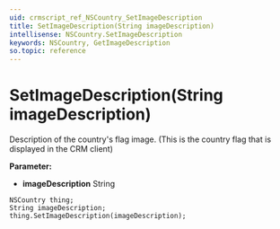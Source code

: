 ```yaml
---
uid: crmscript_ref_NSCountry_SetImageDescription
title: SetImageDescription(String imageDescription)
intellisense: NSCountry.SetImageDescription
keywords: NSCountry, GetImageDescription
so.topic: reference
---
```


# SetImageDescription(String imageDescription)

Description of the country's flag image. (This is the country flag that is displayed in the CRM client)

**Parameter:** 
 - **imageDescription** String

```crmscript
NSCountry thing;
String imageDescription;
thing.SetImageDescription(imageDescription);
```

